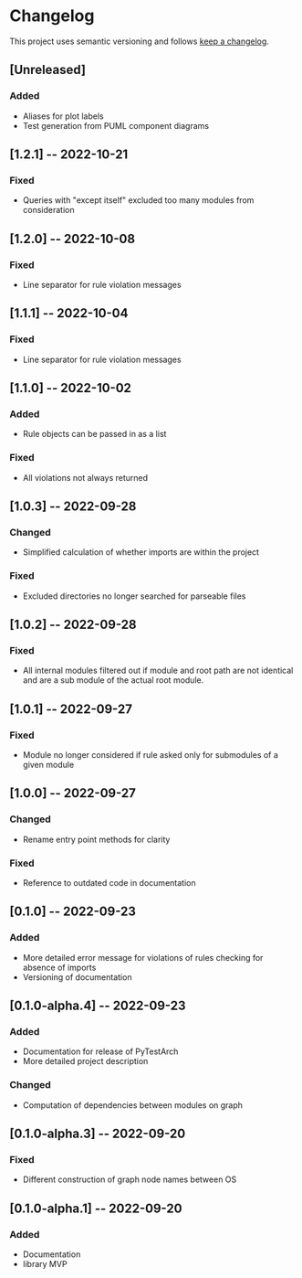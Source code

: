 # Changelog

This project uses semantic versioning and follows [keep a changelog](https://keepachangelog.com).


## [Unreleased]
### Added
- Aliases for plot labels
- Test generation from PUML component diagrams

## [1.2.1] -- 2022-10-21
### Fixed
- Queries with "except itself" excluded too many modules from consideration


## [1.2.0] -- 2022-10-08
### Fixed
- Line separator for rule violation messages


## [1.1.1] -- 2022-10-04
### Fixed
- Line separator for rule violation messages

## [1.1.0] -- 2022-10-02
### Added
- Rule objects can be passed in as a list

### Fixed
- All violations not always returned

## [1.0.3] -- 2022-09-28
### Changed
- Simplified calculation of whether imports are within the project

### Fixed
- Excluded directories no longer searched for parseable files

## [1.0.2] -- 2022-09-28
### Fixed
- All internal modules filtered out if module and root path are not identical and are a sub module of the actual root module.

## [1.0.1] -- 2022-09-27
### Fixed
- Module no longer considered if rule asked only for submodules of a given module

## [1.0.0] -- 2022-09-27
### Changed
- Rename entry point methods for clarity

### Fixed
- Reference to outdated code in documentation

## [0.1.0] -- 2022-09-23
### Added
- More detailed error message for violations of rules checking for absence of imports
- Versioning of documentation

## [0.1.0-alpha.4] -- 2022-09-23
### Added
- Documentation for release of PyTestArch
- More detailed project description

### Changed
- Computation of dependencies between modules on graph

## [0.1.0-alpha.3] -- 2022-09-20
### Fixed
- Different construction of graph node names between OS

## [0.1.0-alpha.1] -- 2022-09-20
### Added
- Documentation
- library MVP